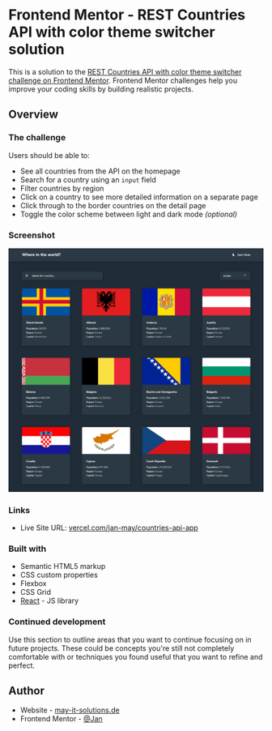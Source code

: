 # Frontend Mentor - REST Countries API with color theme switcher solution

This is a solution to the [REST Countries API with color theme switcher challenge on Frontend Mentor](https://www.frontendmentor.io/challenges/rest-countries-api-with-color-theme-switcher-5cacc469fec04111f7b848ca). Frontend Mentor challenges help you improve your coding skills by building realistic projects.

## Overview

### The challenge

Users should be able to:

- See all countries from the API on the homepage
- Search for a country using an `input` field
- Filter countries by region
- Click on a country to see more detailed information on a separate page
- Click through to the border countries on the detail page
- Toggle the color scheme between light and dark mode _(optional)_

### Screenshot

![screenshot](./Screenshot.png)

### Links

- Live Site URL: [vercel.com/jan-may/countries-api-app](https://vercel.com/jan-may/countries-api-app)

### Built with

- Semantic HTML5 markup
- CSS custom properties
- Flexbox
- CSS Grid
- [React](https://reactjs.org/) - JS library

### Continued development

Use this section to outline areas that you want to continue focusing on in future projects. These could be concepts you're still not completely comfortable with or techniques you found useful that you want to refine and perfect.


## Author

- Website - [may-it-solutions.de](https://www.may-it-solutions.de/)
- Frontend Mentor - [@Jan](https://www.frontendmentor.io/profile/jan-may)
